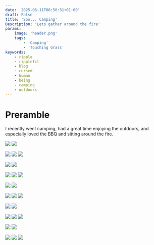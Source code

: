 ```yaml
---
date: '2025-06-11T08:58:31+01:00'
draft: False
title: 'Soo... Camping'
Description: 'Lets gather around the fire'
params:
    image: 'header.png'
    tags:
        - 'Camping'
        - 'Touching Grass'
keywords:
    - ripple
    - ripplefcl
    - blog
    - cursed
    - human
    - being
    - camping
    - outdoors
---
```


# Preramble

I recently went camping, had a great time enjoying the outdoors, and especially loved the BBQ and sitting around the fire.

![](compgi_aa4e6e414b.jpg) ![](compgi_e75c884efc.jpg)

![](compgi_dee81a6246.jpg) ![](compgi_8ca16b7665.jpg) ![](compgi_85eb5220c4.jpg)

![](compgi_da4e37b7d9.jpg) ![](compgi_ba6d2a1dd4.jpg)

![](compgi_b940345c5a.jpg) ![](compgi_e7e8cfadc3.jpg) ![](compgi_2c8378b848.jpg)

![](compgi_48ffb0e769.jpg) ![](compgi_5c54954537.jpg)

![](compgi_9a897e8ed0.jpg) ![](compgi_4500022a38.jpg) ![](compgi_06cff19056.jpg)

![](compgi_a82a9f3aa0.jpg) ![](compgi_7af035baee.jpg)

![](compgi_6d9dcf4d58.jpg) ![](compgi_20d8d95a22.jpg) ![](compgi_c7abaa19c9.jpg)

![](compgi_299d65ba74.jpg) ![](compgi_760893ba13.jpg)

![](compgi_51674afe54.jpg) ![](compgi_453575614c.jpg) ![](compgi_d91182d5ca.jpg)
